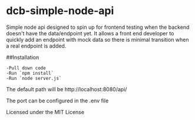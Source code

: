 # dcb-simple-node-api

Simple node api designed to spin up for frontend testing when the backend doesn't have the data/endpoint yet. It allows a front end developer to quickly add an endpoint with mock data so there is minimal transition when a real endpoint is added.

##Installation
```
-Pull down code
-Run `npm install`
-Run `node server.js`
```

The default path will be http://localhost:8080/api/

The port can be configured in the .env file

Licensed under the MIT License
